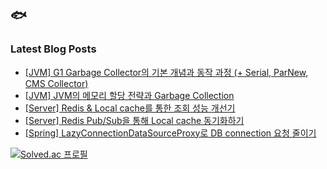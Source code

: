 ## 🐟
### Latest Blog Posts
- [[JVM] G1 Garbage Collector의 기본 개념과 동작 과정 (+ Serial, ParNew, CMS Collector)](http://eunajung01.tistory.com/178) <br/>
- [[JVM] JVM의 메모리 할당 전략과 Garbage Collection](http://eunajung01.tistory.com/177) <br/>
- [[Server] Redis &amp; Local cache를 통한 조회 성능 개선기](http://eunajung01.tistory.com/174) <br/>
- [[Server] Redis Pub/Sub을 통해 Local cache 동기화하기](http://eunajung01.tistory.com/172) <br/>
- [[Spring] LazyConnectionDataSourceProxy로 DB connection 요청 줄이기](http://eunajung01.tistory.com/171) <br/>

[![Solved.ac 프로필](http://mazassumnida.wtf/api/v2/generate_badge?boj=christinejung10)](https://solved.ac/christinejung10)
